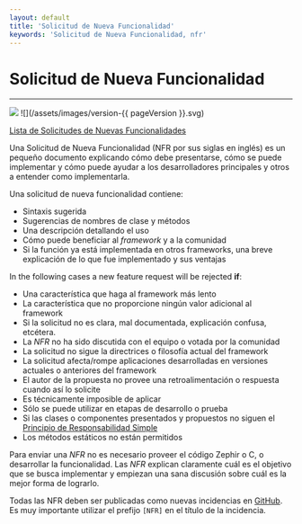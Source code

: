 ```yaml
---
layout: default
title: 'Solicitud de Nueva Funcionalidad'
keywords: 'Solicitud de Nueva Funcionalidad, nfr'
---
```


# Solicitud de Nueva Funcionalidad
- - -
![](/assets/images/document-status-stable-success.svg) ![](/assets/images/version-{{ pageVersion }}.svg)

[Lista de Solicitudes de Nuevas Funcionalidades](new-feature-request-list)

Una Solicitud de Nueva Funcionalidad (NFR por sus siglas en inglés) es un pequeño documento explicando cómo debe presentarse, cómo se puede implementar y cómo puede ayudar a los desarrolladores principales y otros a entender como implementarla.

Una solicitud de nueva funcionalidad contiene:

* Sintaxis sugerida
* Sugerencias de nombres de clase y métodos
* Una descripción detallando el uso
* Cómo puede beneficiar al *framework* y a la comunidad
* Si la función ya está implementada en otros frameworks, una breve explicación de lo que fue implementado y sus ventajas

In the following cases a new feature request will be rejected **if**:

* Una característica que haga al framework más lento
* La característica que no proporcione ningún valor adicional al framework
* Si la solicitud no es clara, mal documentada, explicación confusa, etcétera.
* La *NFR* no ha sido discutida con el equipo o votada por la comunidad
* La solicitud no sigue la directrices o filosofía actual del framework
* La solicitud afecta/rompe aplicaciones desarrolladas en versiones actuales o anteriores del framework
* El autor de la propuesta no provee una retroalimentación o respuesta cuando así lo solicite
* Es técnicamente imposible de aplicar
* Sólo se puede utilizar en etapas de desarrollo o prueba
* Si las clases o componentes presentados y propuestos no siguen el [Principio de Responsabilidad Simple](https://en.wikipedia.org/wiki/Single_responsibility_principle)
* Los métodos estáticos no están permitidos

Para enviar una *NFR* no es necesario proveer el código Zephir o C, o desarrollar la funcionalidad. Las *NFR* explican claramente cuál es el objetivo que se busca implementar y empiezan una sana discusión sobre cuál es la mejor forma de lograrlo.

Todas las NFR deben ser publicadas como nuevas incidencias en [GitHub](https://github.com/phalcon/cphalcon/issues). Es muy importante utilizar el prefijo `[NFR]` en el título de la incidencia.
